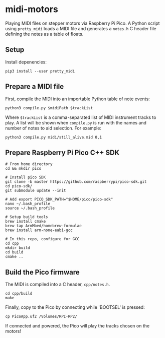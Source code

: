 # midi-motors

Playing MIDI files on stepper motors via Raspberry Pi Pico. A Python script
using `pretty_midi` loads a MIDI file and generates a `notes.h` C header file
defining the notes as a table of floats.


## Setup

Install depenencies:

```shell
pip3 install --user pretty_midi
```


## Prepare a MIDI file

First, compile the MIDI into an importable Python table of note events:

```shell
python3 compile.py $midiPath $trackList
```

Where `$trackList` is a comma-separated list of MIDI instrument tracks to play.
A list will be shown when `compile.py` is run with the names and number of notes
to aid selection. For example:

```shell
python3 compile.py midi/still_alive.mid 0,1
```


## Prepare Raspberry Pi Pico C++ SDK

```shell
# From home directory
cd && mkdir pico

# Install pico SDK
git clone -b master https://github.com/raspberrypi/pico-sdk.git
cd pico-sdk/
git submodule update --init

# Add export PICO_SDK_PATH="$HOME/pico/pico-sdk"
nano ~/.bash_profile
source ~/.bash_profile

# Setup build tools
brew install cmake
brew tap ArmMbed/homebrew-formulae
brew install arm-none-eabi-gcc

# In this repo, configure for GCC
cd cpp
mkdir build
cd build
cmake ..
```


## Build the Pico firmware

The MIDI is compiled into a C header, `cpp/notes.h`.

```shell
cd cpp/build
make
```

Finally, copy to the Pico by connecting while 'BOOTSEL' is pressed:

```shell
cp PicoApp.uf2 /Volumes/RPI-RP2/
```

If connected and powered, the Pico will play the tracks chosen on the motors!

